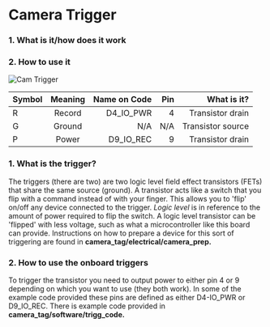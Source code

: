 # Camera Trigger
### 1. What is it/how does it work
### 2. How to use it

![Cam Trigger](https://user-images.githubusercontent.com/52707386/63304094-b63f5e80-c296-11e9-8e68-4f7866a1bdb1.jpg)

| Symbol        | Meaning       | Name on Code  | Pin       | What is it?       |
| ------------- |:-------------:| -------------:|-------------:|----------------:  |
| R             | Record        | D4_IO_PWR     | 4  |Transistor drain  |
| G             | Ground        | N/A           | N/A |Transistor source  |
| P             | Power         | D9_IO_REC     | 9  |Transistor drain  |

### 1. What is the trigger?  
   The triggers (there are two) are two logic level field effect transistors (FETs) that share the same source (ground). A transistor acts like a switch that you flip with a command instead of with your finger. This allows you to 'flip' on/off any device connected to the trigger. *Logic level* is in reference to the amount of power required to flip the switch. A logic level transistor can be 'flipped' with less voltage, such as what a microcontroller like this board can provide. Instructions on how to prepare a device for this sort of triggering are found in **camera_tag/electrical/camera_prep.**  
   
### 2. How to use the onboard triggers 
   To trigger the transistor you need to output power to either pin 4 or 9 depending on which you want to use (they both work). In some of the example code provided these pins are defined as either D4-IO_PWR or D9_IO_REC. There is example code provided in **camera_tag/software/trigg_code.** 
